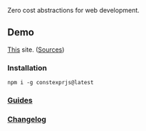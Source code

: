Zero cost abstractions for web development.

## Demo

[This](https://knmw.link) site. ([Sources](https://github.com/amokfa/knmw.link.src))

### Installation

    npm i -g constexprjs@latest

### [Guides](https://knmw.link/tags/constexpr.js.html)

### [Changelog](CHANGELOG.md)
